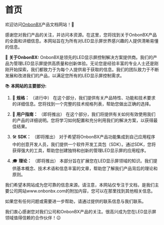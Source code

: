# 首页

欢迎访问[OnbonBX](https://www.onbonbx.com/)产品文档网站！👋

感谢您对我们产品的关注，并访问本资源。在这里，您将找到关于OnbonBX产品的全面和详细信息。本网站旨在为所有对LED显示屏世界感兴趣的人提供清晰易懂的信息。

🚀 **关于OnbonBX:**
OnbonBX是领先的LED显示屏控制解决方案提供商。我们的产品为管理LED显示屏提供高质量和创新体验。无论您是经验丰富的专业人士还是刚刚开始探索，我们都致力于为每个人提供易于获取的信息。我们的团队致力于不断发展和改进我们的产品，以满足您所有的LED显示屏控制需求。

📚 **本网站的主要部分:**

1. 📝 **规格：** （进行中）
   在这个部分，我们提供有关产品特性、功能和技术要求的详细信息。您将找到一个完整的技术规格列表，帮助您做出正确的选择。

2. 📖 **用户指南：** （即将推出）
   在这个部分，我们将提供有关如何有效使用我们的产品的详细说明。您将学习如何配置和充分利用我们的解决方案，以获得最佳结果。

3.  🛠️ **SDK：** （即将推出）
   对于希望将OnbonBX产品功能集成到自己应用程序中的创意开发人员，我们提供一个软件开发工具包（SDK）。通过SDK，您将获得强大的工具，帮助您创建独特和创新的管理LED显示屏的应用程序。

4. 🎓 **理论：** （即将推出）
   本部分旨在扩展您在LED显示屏领域的知识。我们提供基本概念、技术术语和信息丰富的文章，帮助您了解我们产品背后的理论和原则。

我们希望本网站成为您可靠的信息来源。请注意，本网站仅专注于文档，是我们主要公司网站www.onbonbx.com的附加内容，您可以在那里找到其他相关信息。

如果您有任何问题或需要进一步帮助，请通过提供的联系信息与我们联系。

我们衷心感谢您对我们公司和OnbonBX产品的关注。很高兴成为您在LED显示屏领域值得信赖的合作伙伴！😉
